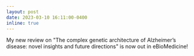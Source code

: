 ```yaml
---
layout: post
date: 2023-03-10 16:11:00-0400
inline: true
---
```


My new review on "The complex genetic architecture of Alzheimer’s disease: novel insights and future directions" is now out in eBioMedicine! 